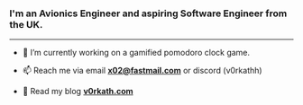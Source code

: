<h3>I'm an Avionics Engineer and aspiring Software Engineer from the UK.</h3>
<hr></hr>

- 🔭 I’m currently working on a gamified pomodoro clock game.

- 📫 Reach me via email **<x02@fastmail.com>** or discord (v0rkathh)

- 🔗 Read my blog **[v0rkath.com](https://v0rkath.com)**
